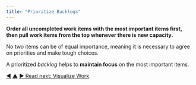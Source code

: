 ```yaml
---
title: "Prioritize Backlogs"
---
```



**Order all uncompleted work items with the most important items first, then pull work items from the top whenever there is new capacity.**

No two items can be of equal importance, meaning it is necessary to agree on priorities and make tough choices.

A prioritized <dfn data-info="Backlog: A list of (often prioritized) uncompleted work items (deliverables), or drivers that need to be addressed.">backlog</dfn> helps to **maintain focus** on the most important items.

<div class="bottom-nav">
<a href="backlog.html" title="Back to: Backlog">◀</a> <a href="organizing-work.html" title="Up: Organizing Work">▲</a> <a href="visualize-work.html" title="">▶ Read next: Visualize Work</a>
</div>
